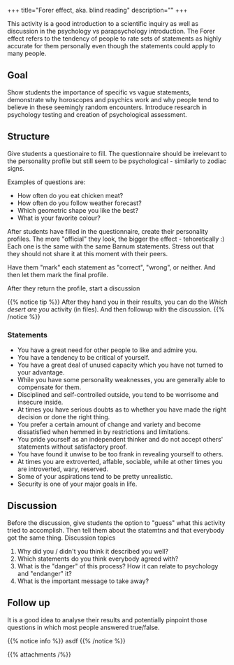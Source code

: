+++
title="Forer effect, aka. blind reading"
description=""
+++

This activity is a good introduction to a scientific inquiry as well as discussion in the psychology vs parapsychology introduction. The Forer effect refers to the tendency of people to rate sets of statements as highly accurate for them personally even though the statements could apply to many people.

## Goal

Show students the importance of specific vs vague statements, demonstrate why horoscopes and psychics work and why people tend to believe in these seemingly random encounters. Introduce research in psychology testing and creation of psychological assessment.

## Structure
Give students a questionaire to fill. The questionnaire should be irrelevant to the personality profile but still seem to be psychological - similarly to zodiac signs.

Examples of questions are:
- How often do you eat chicken meat?
- How often do you follow weather forecast?
- Which geometric shape you like the best?
- What is your favorite colour?

After students have filled in the questionnaire, create their personality profiles. The more "official" they look, the bigger the effect - tehoretically :) Each one is the same with the same Barnum statements. Stress out that they should not share it at this moment with their peers. 

Have them "mark" each statement as "correct", "wrong", or neither. And then let them mark the final profile.

After they return the profile, start a discussion

{{% notice tip %}}
After they hand you in their results, you can do the *Which desert are you* activity (in files). And then followup with the discussion. 
{{% /notice %}}

### Statements

- You have a great need for other people to like and admire you.
- You have a tendency to be critical of yourself.
- You have a great deal of unused capacity which you have not turned to your advantage.
- While you have some personality weaknesses, you are generally able to compensate for them.
- Disciplined and self-controlled outside, you tend to be worrisome and insecure inside.
- At times you have serious doubts as to whether you have made the right decision or done the right thing.
- You prefer a certain amount of change and variety and become dissatisfied when hemmed in by restrictions and limitations.
- You pride yourself as an independent thinker and do not accept others' statements without satisfactory proof.
- You have found it unwise to be too frank in revealing yourself to others.
- At times you are extroverted, affable, sociable, while at other times you are introverted, wary, reserved.
- Some of your aspirations tend to be pretty unrealistic.
- Security is one of your major goals in life.

## Discussion

Before the discussion, give students the option to "guess" what this activity tried to accomplish. Then tell them about the statemtns and that everybody got the same thing. 
Discussion topics

1. Why did you / didn't you think it described you well?
2. Which statements do you think everybody agreed with? 
3. What is the "danger" of this process? How it can relate to psychology and "endanger" it?
4. What is the important message to take away?

## Follow up
It is a good idea to analyse their results and potentially pinpoint those questions in which most people answered true/false. 

{{% notice info %}}
asdf
{{% /notice %}}

{{% attachments /%}}